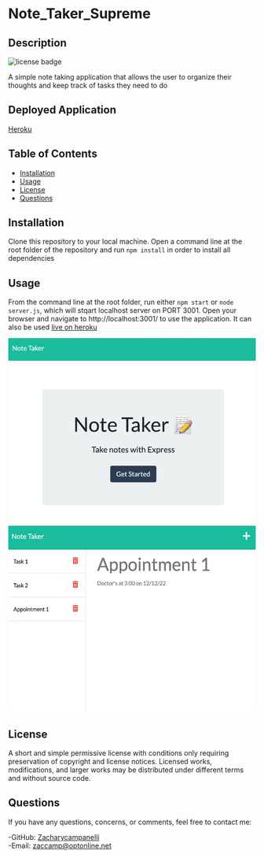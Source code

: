 
# Note_Taker_Supreme
  
## Description 
![license badge](https://img.shields.io/badge/license-mit-green)
  
A simple note taking application that allows the user to organize their thoughts and keep track of tasks they need to do

## Deployed Application
[Heroku](https://arcane-caverns-07543.herokuapp.com/)
  
## Table of Contents
* [Installation](#Installation)
* [Usage](#Usage)
* [License](#License)
* [Questions](#Questions)


## Installation
Clone this repository to your local machine. Open a command line at the root folder of the repository and run `npm install` in order to install all dependencies


  
## Usage
From the command line at the root folder, run either `npm start` or `node server.js`, which will stqart localhost server on PORT 3001. Open your browser and navigate to http://localhost:3001/ to use the application. It can also be used [live on heroku](https://arcane-caverns-07543.herokuapp.com/)


  
![screenshot](assets/images/Screenshot_1.png)  
![screenshot](assets/images/Screenshot_2.png)

## License
A short and simple permissive license with conditions only requiring preservation of copyright and license notices. Licensed works, modifications, and larger works may be distributed under different terms and without source code.  
  

## Questions
If you have any questions, concerns, or comments, feel free to contact me:
  
-GitHub: [Zacharycampanelli](https://github.com/Zacharycampanelli)  
-Email: [zaccamp@optonline.net](mailto:zaccamp@optonline.net)
